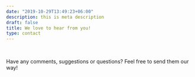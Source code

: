 ```yaml
---
date: "2019-10-29T13:49:23+06:00"
description: this is meta description
draft: false
title: We love to hear from you!
type: contact
---
```


<br>

Have any comments, suggestions or questions? Feel free to send them our way! 

<br>